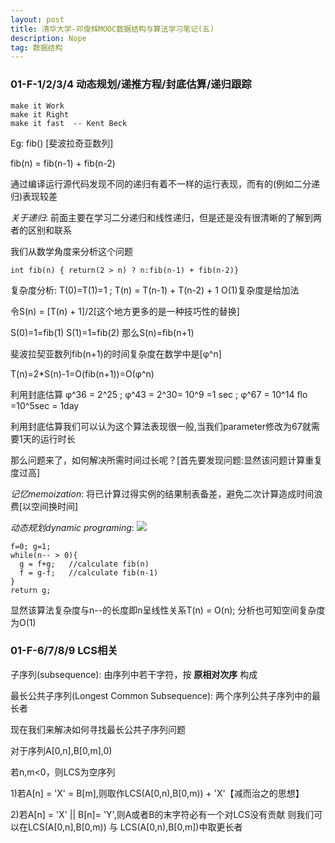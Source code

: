 ```yaml
---
layout: post
title: 清华大学-邓俊辉MOOC数据结构与算法学习笔记(五)
description: Nope
tag: 数据结构
---
```




### 01-F-1/2/3/4 动态规划/递推方程/封底估算/递归跟踪

    make it Work
    make it Right
    make it fast  -- Kent Beck

Eg: fib() [斐波拉奇亚数列]

fib(n) = fib(n-1) + fib(n-2)

通过编译运行源代码发现不同的递归有着不一样的运行表现，而有的(例如二分递归)表现较差

*关于递归*:
    前面主要在学习二分递归和线性递归，但是还是没有很清晰的了解到两者的区别和联系

我们从数学角度来分析这个问题
```
int fib(n) { return(2 > n) ? n:fib(n-1) + fib(n-2)}

```
复杂度分析:
T(0)=T(1)=1 ; T(n) = T(n-1) + T(n-2) + 1 O(1)复杂度是给加法

令S(n) = [T(n) + 1]/2[这个地方更多的是一种技巧性的替换]

S(0)=1=fib(1) S(1)=1=fib(2) 那么S(n)=fib(n+1)

斐波拉契亚数列fib(n+1)的时间复杂度在数学中是[φ^n]

T(n)=2*S(n)-1=O(fib(n+1))=O(φ^n)

利用封底估算 φ^36 = 2^25 ; φ^43 = 2^30= 10^9 =1 sec ; φ^67 = 10^14 flo =10^5sec = 1day

利用封底估算我们可以认为这个算法表现很一般,当我们parameter修改为67就需要1天的运行时长

那么问题来了，如何解决所需时间过长呢？[首先要发现问题:显然该问题计算重复度过高]

*记忆memoization*: 将已计算过得实例的结果制表备差，避免二次计算造成时间浪费[以空间换时间]

*动态规划dynamic programing*:
![](/images/post_image/动态规划.png)

```
f=0; g=1;
while(n-- > 0){
  g = f+g;   //calculate fib(n)
  f = g-f;   //calculate fib(n-1)
}
return g;

```
显然该算法复杂度与n--的长度即n呈线性关系T(n) = O(n); 分析也可知空间复杂度为O(1)

### 01-F-6/7/8/9 LCS相关

子序列(subsequence): 由序列中若干字符，按 **原相对次序** 构成

最长公共子序列(Longest Common Subsequence): 两个序列公共子序列中的最长者

现在我们来解决如何寻找最长公共子序列问题

对于序列A[0,n],B[0,m],0)

若n,m<0，则LCS为空序列

1)若A[n] = 'X' = B[m],则取作LCS(A[0,n),B[0,m)) + 'X'【减而治之的思想】

2)若A[n] = 'X' || B[n]= 'Y',则A或者B的末字符必有一个对LCS没有贡献
则我们可以在LCS(A[0,n],B[0,m)) 与 LCS(A[0,n),B[0,m])中取更长者
